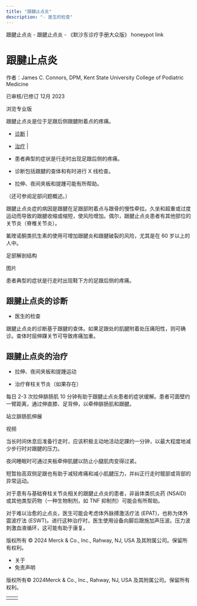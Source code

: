 ```yaml
---
title: "跟腱止点炎"
description: "- 医生的检查"
---
```


﻿跟腱止点炎 \- 跟腱止点炎 \- 《默沙东诊疗手册大众版》 honeypot link

# 跟腱止点炎

作者：James C. Connors, DPM, Kent State University College of Podiatric Medicine

已审核/已修订 12月 2023

浏览专业版

跟腱止点炎是位于足跟后侧跟腱附着点的疼痛。

- [诊断](#诊断_v26370882_zh) \|
- [治疗](#治疗_v26370888_zh) \|

- 患者典型的症状是行走时出现足跟后侧的疼痛。

- 诊断包括跟腱的查体和有时进行 X 线检查。

- 拉伸、夜间夹板和提踵可能有所帮助。


（还可参阅足部问题概述。）

跟腱止点炎症的病因是跟腱在足跟部附着点与跟骨的慢性牵拉。久坐和超重或过度运动而导致的跟腱收缩或缩短，使风险增加。偶尔，跟腱止点炎患者有其他部位的关节炎（脊椎关节炎）。

氟喹诺酮类抗生素的使用可增加跟腱炎和跟腱破裂的风险，尤其是在 60 岁以上的人中。

足部解剖结构



图片

患者典型的症状是行走时出现鞋下方的足跟后侧的疼痛。

## 跟腱止点炎的诊断

- 医生的检查


跟腱止点炎的诊断基于跟腱的查体。如果足跟处的肌腱附着处压痛阳性，则可确诊。查体时屈伸踝关节可导致疼痛加重。

## 跟腱止点炎的治疗

- 拉伸、夜间夹板和提踵运动

- 治疗脊柱关节炎（如果存在）


每日 2-3 次拉伸腓肠肌 10 分钟有助于跟腱止点炎患者的症状缓解。患者可面壁约一臂距离，通过伸直膝、足背伸，以牵伸腓肠肌和跟腱。

站立腓肠肌伸展



视频

当长时间休息后准备行走时，应该积极主动地活动足踝约一分钟，以最大程度地减少步行时对跟腱的压力。

夜间睡眠时可通过夹板牵伸肌腱以防止小腿肌肉变得过紧。

短暂抬高双侧足跟也有助于减轻疼痛和减小肌腱压力，并纠正行走时髋部或背部的异常运动。

对于患有与基础脊柱关节炎相关的跟腱止点炎的患者，非甾体类抗炎药 (NSAID) 或其他类型药物（一种生物制剂，如 TNF 抑制剂）可能会有所帮助。

对于难以治愈的止点炎，医生可能会考虑体外脉搏激活疗法 (EPAT)，也称为体外震波疗法 (ESWT)。进行这种治疗时，医生使用设备向脚后跟施加声压波。压力波刺激血液循环，这可能有助于康复。



版权所有 © 2024
Merck & Co., Inc., Rahway, NJ, USA 及其附属公司。保留所有权利。

- 关于
- 免责声明

版权所有© 2024Merck & Co., Inc., Rahway, NJ, USA 及其附属公司。保留所有权利。

|     |     |
| --- | --- |
|  |  |